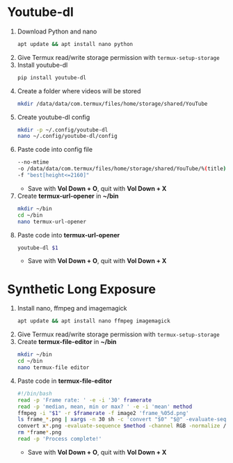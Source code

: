 # Youtube-dl
  
1. Download Python and nano
    ```bash
    apt update && apt install nano python
    ```
1. Give Termux read/write storage permission with `termux-setup-storage`
1. Install youtube-dl
    ```bash
    pip install youtube-dl
    ```
1. Create a folder where videos will be stored
    ```bash
    mkdir /data/data/com.termux/files/home/storage/shared/YouTube
    ```
1. Create youtube-dl config
    ```bash
    mkdir -p ~/.config/youtube-dl
    nano ~/.config/youtube-dl/config
    ```
1. Paste code into config file
    ```bash
    --no-mtime
    -o /data/data/com.termux/files/home/storage/shared/YouTube/%(title)s.%(ext)s
    -f "best[height<=2160]"
    ```
    * Save with **Vol Down + O**, quit with **Vol Down + X**
1. Create **termux-url-opener** in **~/bin**
    ```bash
    mkdir ~/bin
    cd ~/bin
    nano termux-url-opener
    ```
1. Paste code into **termux-url-opener**
    ```bash
    youtube-dl $1
    ```
    * Save with **Vol Down + O**, quit with **Vol Down + X**
    
     
# Synthetic Long Exposure
  
1. Install nano, ffmpeg and imagemagick
    ```bash
    apt update && apt install nano ffmpeg imagemagick
    ```
1. Give Termux read/write storage permission with `termux-setup-storage`
1. Create **termux-file-editor** in **~/bin**
    ```bash
    mkdir ~/bin
    cd ~/bin
    nano termux-file editor
    ```
1. Paste code in **termux-file-editor**
    ```bash
    #!/bin/bash
    read -p 'Frame rate: ' -e -i '30' framerate
    read -p 'median, mean, min or max? ' -e -i 'mean' method
    ffmpeg -i "$1" -r $framerate -f image2 'frame_%05d.png'
    ls frame_*.png | xargs -n 30 sh -c 'convert "$0" "$@" -evaluate-sequence '$method' "x$0" '
    convert x*.png -evaluate-sequence $method -channel RGB -normalize /storage/emulated/0/Download/final.png
    rm *frame*.png
    read -p 'Process complete!'
    ```
    * Save with **Vol Down + O**, quit with **Vol Down + X**
